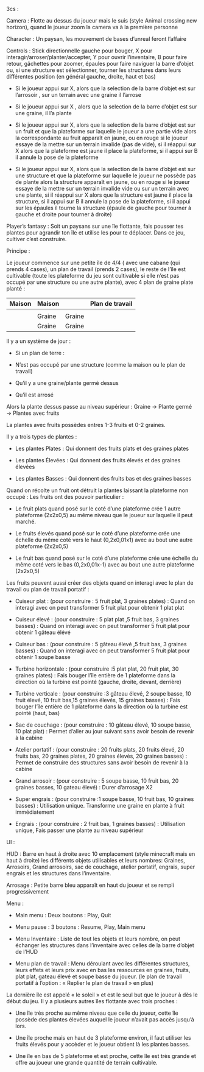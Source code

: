3cs :

Camera : Flotte au dessus du joueur mais le suis (style Animal crossing new horizon), quand le joueur zoom la camera va à la première personne

Character : Un paysan, les mouvement de bases d’unreal feront l’affaire

Controls : Stick directionnelle gauche pour bouger, X pour interagir/arroser/planter/accepter, Y pour ouvrir l’inventaire, B pour faire retour, gâchettes pour zoomer, épaules pour faire naviguer la barre d’objet ou, si une structure est sélectionner, tourner les structures dans leurs différentes position (en général gauche, droite, haut et bas)

- Si le joueur appui sur X, alors que la selection de la barre d’objet est sur l’arrosoir , sur un terrain avec une graine il l’arrose

- Si le joueur appui sur X , alors que la selection de la barre d’objet est sur une graine, il l’a plante

- Si le joueur appui sur X, alors que la selection de la barre d’objet est sur un fruit et que la plateforme sur laquelle le joueur a une partie vide alors la correspondante au fruit apparaît en jaune, ou en rouge si le joueur essaye de la mettre sur un terrain invalide (pas de vide), si il réappui sur X alors que la plateforme est jaune il place la plateforme, si il appui sur B il annule la pose de la plateforme

- Si le joueur appui sur X, alors que la selection de la barre d’objet est sur une structure et que la plateforme sur laquelle le joueur ne possède pas de plante alors la structure apparaît en jaune, ou en rouge si le joueur essaye de la mettre sur un terrain invalide vide ou sur un terrain avec une plante, si il réappui sur X alors que la structure est jaune il place la structure, si il appui sur B il annule la pose de la plateforme, si il appui sur les épaules il tourne la structure (épaule de gauche pour tourner à gauche et droite pour tourner à droite)  
  
  

  

Player’s fantasy : Soit un paysans sur une île flottante, fais pousser tes plantes pour agrandir ton île et utilise les pour te déplacer. Dans ce jeu, cultiver c’est construire.

  

Principe :

Le joueur commence sur une petite île de 4/4 ( avec une cabane (qui prends 4 cases), un plan de travail (prends 2 cases), le reste de l’île est cultivable (toute les plateforme du jeu sont cultivable si elle n’est pas occupé par une structure ou une autre plante), avec 4 plan de graine plate planté :

| Maison | Maison |        | Plan de travail |
| ------ | ------ | ------ | --------------- |
|        |        |        |                 |
|        | Graine | Graine |                 |
|        | Graine | Graine |                 |


Il y a un système de jour :

- Si un plan de terre :

- N’est pas occupé par une structure (comme la maison ou le plan de travail)

- Qu’il y a une graine/plante germé dessus

- Qu’il est arrosé

  

Alors la plante dessus passe au niveau supérieur : Graine → Plante germé → Plantes avec fruits

La plantes avec fruits possèdes entres 1-3 fruits et 0-2 graines.

Il y a trois types de plantes :

- Les plantes Plates : Qui donnent des fruits plats et des graines plates

- Les plantes Élevées : Qui donnent des fruits élevés et des graines élevées

- Les plantes Basses : Qui donnent des fruits bas et des graines basses

  

Quand on récolte un fruit ont détruit la plantes laissant la plateforme non occupé : Les fruits ont des pouvoir particulier :

- Le fruit plats quand posé sur le coté d’une plateforme crée 1 autre plateforme (2x2x0,5) au même niveau que le joueur sur laquelle il peut marché.

- Le fruits élevés quand posé sur le coté d’une plateforme crée une échelle du même coté vers le haut (0,2x0,01x1) avec au bout une autre plateforme (2x2x0,5) 

- Le fruit bas quand posé sur le coté d’une plateforme crée une échelle du même coté vers le bas (0,2x0,01x-1) avec au bout une autre plateforme (2x2x0,5)

  

Les fruits peuvent aussi créer des objets quand on interagi avec le plan de travail ou plan de travail portatif :

- Cuiseur plat : (pour construire : 5 fruit plat, 3 graines plates) : Quand on interagi avec on peut transformer 5 fruit plat pour obtenir 1 plat plat

- Cuiseur élevé : (pour construire : 5 plat plat ,5 fruit bas, 3 graines basses) : Quand on interagi avec on peut transformer 5 fruit plat pour obtenir 1 gâteau élévé

- Cuiseur bas : (pour construire : 5 gâteau élevé ,5 fruit bas, 3 graines basses) : Quand on interagi avec on peut transformer 5 fruit plat pour obtenir 1 soupe basse

- Turbine horizontale : (pour construire :5 plat plat, 20 fruit plat, 30 graines plates) : Fais bouger l’île entière de 1 plateforme dans la direction où la turbine est pointé (gauche, droite, devant, derrière)

- Turbine verticale : (pour construire :3 gâteau élevé, 2 soupe basse, 10 fruit élevé, 10 fruit bas,15 graines élevés, 15 graines basses) : Fais bouger l’île entière de 1 plateforme dans la direction où la turbine est pointé (haut, bas)

- Sac de couchage : (pour construire : 10 gâteau élevé, 10 soupe basse, 10 plat plat) : Permet d’aller au jour suivant sans avoir besoin de revenir à la cabine

- Atelier portatif : (pour construire : 20 fruits plats, 20 fruits élevé, 20 fruits bas, 20 graines plates, 20 graines élevés, 20 graines basses) : Permet de construire des structures sans avoir besoin de revenir à la cabine

- Grand arrosoir : (pour construire : 5 soupe basse, 10 fruit bas, 20 graines basses, 10 gateau élevé) : Durer d’arrosage X2

- Super engrais : (pour construire :1 soupe basse, 10 fruit bas, 10 graines basses) : Utilisation unique. Transforme une graine en plante à fruit immédiatement

- Engrais : (pour construire : 2 fruit bas, 1 graines basses) : Utilisation unique, Fais passer une plante au niveau supérieur

  

UI :

HUD : Barre en haut à droite avec 10 emplacement (style minecraft mais en haut à droite) les différents objets utilisables et leurs nombres: Graines, Arrosoirs, Grand arrosoirs, sac de couchage, atelier portatif, engrais, super engrais et les structures dans l’inventaire.

Arrosage : Petite barre bleu apparaît en haut du joueur et se rempli progressivement

Menu :

- Main menu : Deux boutons : Play, Quit

- Menu pause : 3 boutons : Resume, Play, Main menu

- Menu Inventaire : Liste de tout les objets et leurs nombre, on peut échanger les structures dans l’inventaire avec celles de la barre d’objet de l’HUD

- Menu plan de travail : Menu déroulant avec les différentes structures, leurs effets et leurs prix avec en bas les ressources en graines, fruits, plat plat, gateau élevé et soupe basse du joueur. (le plan de travail portatif à l’option : « Replier le plan de travail » en plus)

  

La dernière île est appelé « le soleil » et est le seul but que le joueur à dès le début du jeu. Il y a plusieurs autres îles flottante avec trois proches :

- Une île très proche au même niveau que celle du joueur, cette île possède des plantes élevées auquel le joueur n’avait pas accès jusqu’à lors.

- Une île proche mais en haut de 3 plateforme environ, il faut utiliser les fruits élevés pour y accèder et le joueur obtient là les plantes basses.

- Une île en bas de 5 plateforme et est proche, cette île est très grande et offre au joueur une grande quantité de terrain cultivable.